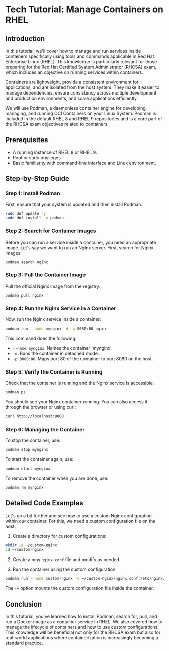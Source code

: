 # Tech Tutorial: Manage Containers on RHEL

## Introduction

In this tutorial, we'll cover how to manage and run services inside containers specifically using tools and commands applicable in Red Hat Enterprise Linux (RHEL). This knowledge is particularly relevant for those preparing for the Red Hat Certified System Administrator (RHCSA) exam, which includes an objective on running services within containers.

Containers are lightweight, provide a consistent environment for applications, and are isolated from the host system. They make it easier to manage dependencies, ensure consistency across multiple development and production environments, and scale applications efficiently.

We will use Podman, a daemonless container engine for developing, managing, and running OCI Containers on your Linux System. Podman is included in the default RHEL 8 and RHEL 9 repositories and is a core part of the RHCSA exam objectives related to containers.

## Prerequisites

- A running instance of RHEL 8 or RHEL 9.
- Root or sudo privileges.
- Basic familiarity with command-line interface and Linux environment.

## Step-by-Step Guide

### Step 1: Install Podman

First, ensure that your system is updated and then install Podman.

```bash
sudo dnf update -y
sudo dnf install -y podman
```

### Step 2: Search for Container Images

Before you can run a service inside a container, you need an appropriate image. Let's say we want to run an Nginx server. First, search for Nginx images:

```bash
podman search nginx
```

### Step 3: Pull the Container Image

Pull the official Nginx image from the registry:

```bash
podman pull nginx
```

### Step 4: Run the Nginx Service in a Container

Now, run the Nginx service inside a container:

```bash
podman run --name mynginx -d -p 8080:80 nginx
```

This command does the following:
- `--name mynginx`: Names the container 'mynginx'.
- `-d`: Runs the container in detached mode.
- `-p 8080:80`: Maps port 80 of the container to port 8080 on the host.

### Step 5: Verify the Container is Running

Check that the container is running and the Nginx service is accessible:

```bash
podman ps
```

You should see your Nginx container running. You can also access it through the browser or using curl:

```bash
curl http://localhost:8080
```

### Step 6: Managing the Container

To stop the container, use:

```bash
podman stop mynginx
```

To start the container again, use:

```bash
podman start mynginx
```

To remove the container when you are done, use:

```bash
podman rm mynginx
```

## Detailed Code Examples

Let's go a bit further and see how to use a custom Nginx configuration within our container. For this, we need a custom configuration file on the host.

1. Create a directory for custom configurations:

```bash
mkdir -p ~/custom-nginx
cd ~/custom-nginx
```

2. Create a new `nginx.conf` file and modify as needed.

3. Run the container using the custom configuration:

```bash
podman run --name custom-nginx -v ~/custom-nginx/nginx.conf:/etc/nginx/nginx.conf:Z -d -p 8080:80 nginx
```

The `-v` option mounts the custom configuration file inside the container.

## Conclusion

In this tutorial, you've learned how to install Podman, search for, pull, and run a Docker image as a container service in RHEL. We also covered how to manage the lifecycle of containers and how to use custom configurations. This knowledge will be beneficial not only for the RHCSA exam but also for real-world applications where containerization is increasingly becoming a standard practice.